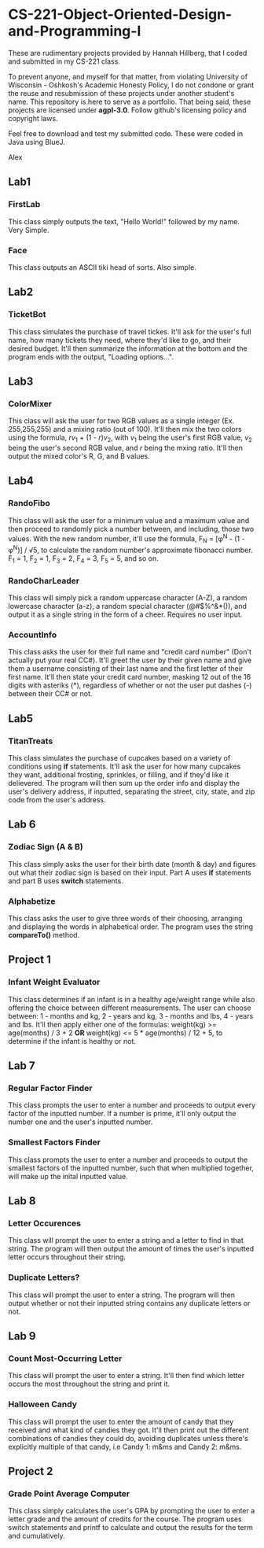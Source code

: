 # CS-221-Object-Oriented-Design-and-Programming-I

These are rudimentary projects provided by Hannah Hillberg, that I coded and submitted in my CS-221 class.

To prevent anyone, and myself for that matter, from violating University of Wisconsin - Oshkosh's Academic Honesty Policy,
I do not condone or grant the reuse and resubmission of these projects under another student's name. This repository is here to serve as a portfolio. That being said, these projects are licensed under **agpl-3.0**. Follow github's licensing policy and copyright laws.

Feel free to download and test my submitted code. These were coded in Java using BlueJ.

Alex

## Lab1 ##

### FirstLab ###

This class simply outputs the text, "Hello World!" followed by my name. Very Simple.

### Face ###

This class outputs an ASCII tiki head of sorts. Also simple.

## Lab2 ##

### TicketBot ###

This class simulates the purchase of travel tickes. It'll ask for the user's full name, how many tickets they need, where they'd like to go, and their desired budget. It'll then summarize the information at the bottom and the program ends with the output, "Loading options...".

## Lab3 ##

### ColorMixer ###

This class will ask the user for two RGB values as a single integer (Ex. 255,255,255) and a mixing ratio (out of 100). It'll then mix the two colors using the formula, *rv*<sub>1</sub> + (1 - *r*)*v*<sub>2</sub>, with *v*<sub>1</sub> being the user's first RGB value, *v*<sub>2</sub> being the user's second RGB value, and *r* being the mxing ratio. It'll then output the mixed color's R, G, and B values.

## Lab4 ##

### RandoFibo ###

This class will ask the user for a minimum value and a maximum value and then proceed to randomly pick a number between, and including, those two values. With the new random number, it'll use the formula, F<sub>N</sub> = [φ<sup>N</sup> - (1 - φ<sup>N</sup>)] / √5, to calculate the random number's approximate fibonacci number. F<sub>1</sub> = 1, F<sub>2</sub> = 1, F<sub>3</sub> = 2, F<sub>4</sub> = 3, F<sub>5</sub> = 5, and so on.

### RandoCharLeader ###

This class will simply pick a random uppercase character (A-Z), a random lowercase character (a-z), a random special character (@#$%^&*()), and output it as a single string in the form of a cheer. Requires no user input.

### AccountInfo ###

This class asks the user for their full name and "credit card number" (Don't actually put your real CC#). It'll greet the user by their given name and give them a username consisting of their last name and the first letter of their first name. It'll then state your credit card number, masking 12 out of the 16 digits with asteriks (*), regardless of whether or not the user put dashes (-) between their CC# or not.

## Lab5 ##

### TitanTreats ###

This class simulates the purchase of cupcakes based on a variety of conditions using **if** statements. It'll ask the user for how many cupcakes they want, additional frosting, sprinkles, or filling, and if they'd like it delievered. The program will then sum up the order info and display the user's delivery address, if inputted, separating the street, city, state, and zip code from the user's address.

## Lab 6 ##

### Zodiac Sign (A & B) ###

This class simply asks the user for their birth date (month & day) and figures out what their zodiac sign is based on their input. Part A uses **if** statements and part B uses **switch** statements.

### Alphabetize ###

This class asks the user to give three words of their choosing, arranging and displaying the words in alphabetical order. The program uses the string **compareTo()** method.

## Project 1 ##

### Infant Weight Evaluator ###

This class determines if an infant is in a healthy age/weight range while also offering the choice between different measurements. The user can choose between:
1 - months and kg, 2 - years and kg, 3 - months and lbs, 4 - years and lbs. It'll then apply either one of the formulas: weight(kg) >= age(months) / 3 + 2 **OR**  weight(kg) <= 5 * age(months) / 12 + 5, to determine if the infant is healthy or not.

## Lab 7 ##

### Regular Factor Finder ###

This class prompts the user to enter a number and proceeds to output every factor of the inputted number. If a number is prime, it'll only output the number one and the user's inputted number.

### Smallest Factors Finder ###

This class prompts the user to enter a number and proceeds to output the smallest factors of the inputted number, such that when multiplied together, will make up the inital inputted value.

## Lab 8 ##

### Letter Occurences ###

This class will prompt the user to enter a string and a letter to find in that string. The program will then output the amount of times the user's inputted letter occurs throughout their string.

### Duplicate Letters? ###

This class will prompt the user to enter a string. The program will then output whether or not their inputted string contains any duplicate letters or not.

## Lab 9 ##

### Count Most-Occurring Letter ###

This class will prompt the user to enter a string. It'll then find which letter occurs the most throughout the string and print it.

### Halloween Candy ###

This class will prompt the user to enter the amount of candy that they received and what kind of candies they got. It'll then print out the different combinations of candies they could do, avoiding duplicates unless there's explicitly multiple of that candy, i.e Candy 1: m&ms and Candy 2: m&ms.

## Project 2 ##

### Grade Point Average Computer ###

This class simply calculates the user's GPA by prompting the user to enter a letter grade and the amount of credits for the course. The program uses switch statements and printf to calculate and output the results for the term and cumulatively.
